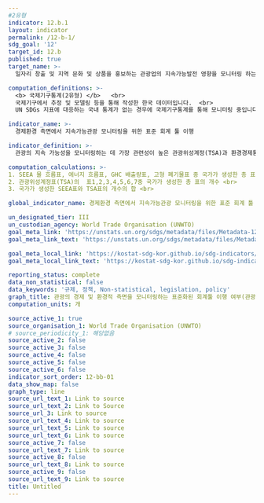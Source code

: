 ```yaml
---
#2유형
indicator: 12.b.1
layout: indicator
permalink: /12-b-1/
sdg_goal: '12'
target_id: 12.b
published: true
target_name: >-
  일자리 창출 및 지역 문화 및 상품을 홍보하는 관광업의 지속가능발전 영향을 모니터링 하는 도구 개발 및 이행

computation_definitions: >-
  <b> 국제기구통계(2유형) </b>   <br>
  국제기구에서 추정 및 모델링 등을 통해 작성한 한국 데이터입니다.  <br> 
  UN SDGs 지표에 대응하는 국내 통계가 없는 경우에 국제기구통계를 통해 모니터링 중입니다.

indicator_name: >-
  경제환경 측면에서 지속가능관광 모니터링을 위한 표준 회계 툴 이행

indicator_definition: >-
  관광의 지속 가능성을 모니터링하는 데 가장 관련성이 높은 관광위성계정(TSA)과 환경경제통합계정(SEEA)가 각 국에서 얼마나 구현되어 있는지를 측정함

computation_calculations: >-
1. SEEA 물 흐름표, 에너지 흐름표, GHC 배출량표, 고형 폐기물표 중 국가가 생성한 총 표의 개수 <br>
2. 관광위성계정표(TSA)의  표1,2,3,4,5,6,7중 국가가 생성한 총 표의 개수 <br>
3. 국가가 생성한 SEEA표와 TSA표의 개수의 합 <br>

global_indicator_name: 경제환경 측면에서 지속가능관광 모니터링을 위한 표준 회계 툴 이행

un_designated_tier: III
un_custodian_agency: World Trade Organisation (UNWTO)
goal_meta_link: 'https://unstats.un.org/sdgs/metadata/files/Metadata-12-0b-01.pdf'
goal_meta_link_text: 'https://unstats.un.org/sdgs/metadata/files/Metadata-12-0b-01.pdf'

goal_meta_local_link: 'https://kostat-sdg-kor.github.io/sdg-indicators/public/data/Metadata-12-0b-01_KOR.pdf'
goal_meta_local_link_text: 'https://kostat-sdg-kor.github.io/sdg-indicators/public/data/Metadata-12-0b-01_KOR.pdf'

reporting_status: complete
data_non_statistical: false
data_keywords: '규제, 정책, Non-statistical, legislation, policy'
graph_title: 관광의 경제 및 환경적 측면을 모니터링하는 표준화된 회계툴 이행 여부(관광위성계정표)
computation_units: 개

source_active_1: true
source_organisation_1: World Trade Organisation (UNWTO)
# source_periodicity_1: 해당없음
source_active_2: false
source_active_3: false
source_active_4: false
source_active_5: false
source_active_6: false
indicator_sort_order: 12-bb-01
data_show_map: false
graph_type: line
source_url_text_1: Link to source
source_url_text_2: Link to Source
source_url_3: Link to source
source_url_text_4: Link to source
source_url_text_5: Link to source
source_url_text_6: Link to source
source_active_7: false
source_url_text_7: Link to source
source_active_8: false
source_url_text_8: Link to source
source_active_9: false
source_url_text_9: Link to source
title: Untitled
---
```

